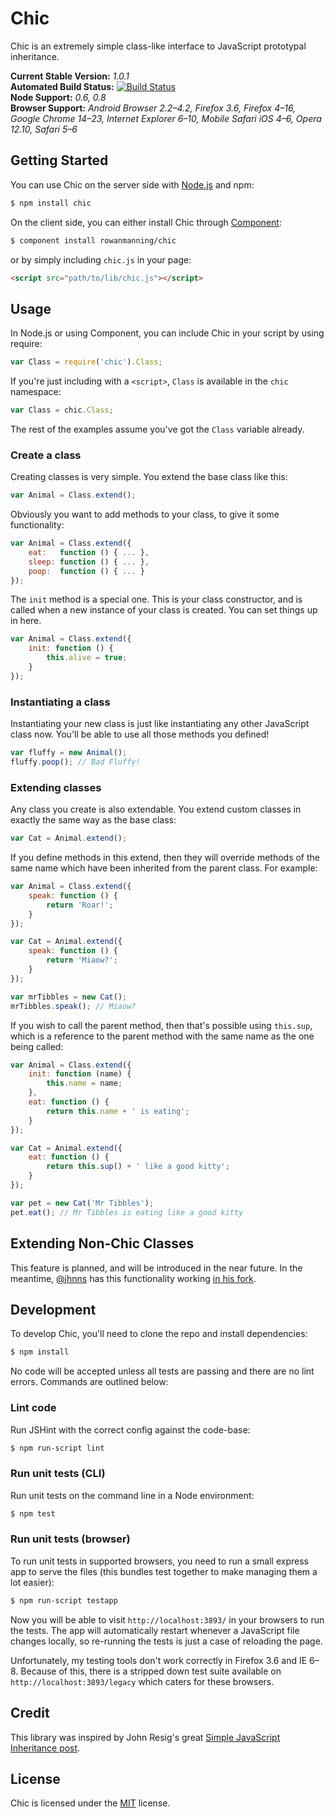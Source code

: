 Chic
====

Chic is an extremely simple class-like interface to JavaScript prototypal inheritance.

**Current Stable Version:** *1.0.1*  
**Automated Build Status:** [![Build Status][travis-status]][travis]  
**Node Support:** *0.6, 0.8*  
**Browser Support:** *Android Browser 2.2–4.2, Firefox 3.6, Firefox 4–16, Google Chrome 14–23, Internet Explorer 6–10, Mobile Safari iOS 4–6, Opera 12.10, Safari 5–6*


Getting Started
---------------

You can use Chic on the server side with [Node.js][node] and npm:

```sh
$ npm install chic
```

On the client side, you can either install Chic through [Component][component]:

```sh
$ component install rowanmanning/chic
```

or by simply including `chic.js` in your page:

```html
<script src="path/to/lib/chic.js"></script>
```


Usage
-----

In Node.js or using Component, you can include Chic in your script by using require:

```js
var Class = require('chic').Class;
```

If you're just including with a `<script>`, `Class` is available in the `chic` namespace:

```js
var Class = chic.Class;
```

The rest of the examples assume you've got the `Class` variable already.

### Create a class

Creating classes is very simple. You extend the base class like this:

```js
var Animal = Class.extend();
```

Obviously you want to add methods to your class, to give it some functionality:

```js
var Animal = Class.extend({
    eat:   function () { ... },
    sleep: function () { ... },
    poop:  function () { ... }
});
```

The `init` method is a special one. This is your class constructor, and is called when a new instance of your class is created. You can set things up in here.

```js
var Animal = Class.extend({
    init: function () {
        this.alive = true;
    }
});
```

### Instantiating a class

Instantiating your new class is just like instantiating any other JavaScript class now. You'll be able to use all those methods you defined!

```js
var fluffy = new Animal();
fluffy.poop(); // Bad Fluffy!
```

### Extending classes

Any class you create is also extendable. You extend custom classes in exactly the same way as the base class:

```js
var Cat = Animal.extend();
```

If you define methods in this extend, then they will override methods of the same name which have been inherited from the parent class. For example:

```js
var Animal = Class.extend({
    speak: function () {
        return 'Roar!';
    }
});

var Cat = Animal.extend({
    speak: function () {
        return 'Miaow?';
    }
});

var mrTibbles = new Cat();
mrTibbles.speak(); // Miaow?
```

If you wish to call the parent method, then that's possible using `this.sup`, which is a reference to the parent method with the same name as the one being called:

```js
var Animal = Class.extend({
    init: function (name) {
        this.name = name;
    },
    eat: function () {
        return this.name + ' is eating';
    }
});

var Cat = Animal.extend({
    eat: function () {
        return this.sup() + ' like a good kitty';
    }
});

var pet = new Cat('Mr Tibbles');
pet.eat(); // Mr Tibbles is eating like a good kitty
```


Extending Non-Chic Classes
--------------------------

This feature is planned, and will be introduced in the near future. In the meantime, [@jhnns][jhnns] has this functionality working [in his fork][jhnns-fork].


Development
-----------

To develop Chic, you'll need to clone the repo and install dependencies:

```sh
$ npm install
```

No code will be accepted unless all tests are passing and there are no lint errors. Commands are outlined below:

### Lint code

Run JSHint with the correct config against the code-base:

```sh
$ npm run-script lint
```

### Run unit tests (CLI)

Run unit tests on the command line in a Node environment:

```sh
$ npm test
```

### Run unit tests (browser)

To run unit tests in supported browsers, you need to run a small express app to serve the files (this bundles test together to make managing them a lot easier):

```sh
$ npm run-script testapp
```

Now you will be able to visit `http://localhost:3893/` in your browsers to run the tests. The app will automatically restart whenever a JavaScript file changes locally, so re-running the tests is just a case of reloading the page.

Unfortunately, my testing tools don't work correctly in Firefox 3.6 and IE 6–8. Because of this, there is a stripped down test suite available on `http://localhost:3893/legacy` which caters for these browsers.


Credit
------

This library was inspired by John Resig's great [Simple JavaScript Inheritance post][inspiration].


License
-------

Chic is licensed under the [MIT][mit] license.



[component]: https://github.com/component/component
[inspiration]: http://ejohn.org/blog/simple-javascript-inheritance/
[jhnns]: https://github.com/jhnns
[jhnns-fork]: https://github.com/jhnns/chic/tree/extendConstructor
[mit]: http://opensource.org/licenses/mit-license.php
[node]: http://nodejs.org/
[travis]: https://travis-ci.org/rowanmanning/chic
[travis-status]: https://travis-ci.org/rowanmanning/chic.png?branch=master
